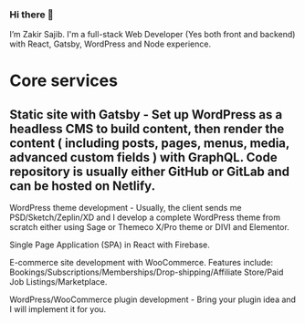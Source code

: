 ### Hi there 👋

I’m Zakir Sajib.
I'm a full-stack Web Developer (Yes both front and backend) with React, Gatsby, WordPress and Node experience.

# Core services #

## Static site with Gatsby - Set up WordPress as a headless CMS to build content, then render the content ( including posts, pages, menus, media, advanced custom fields ) with GraphQL. Code repository is usually either GitHub or GitLab and can be hosted on Netlify.

WordPress theme development - Usually, the client sends me PSD/Sketch/Zeplin/XD and I develop a complete WordPress theme from scratch either using Sage or Themeco X/Pro theme or DIVI and Elementor.

Single Page Application (SPA) in React with Firebase.

E-commerce site development with WooCommerce. Features include: Bookings/Subscriptions/Memberships/Drop-shipping/Affiliate Store/Paid Job Listings/Marketplace.

WordPress/WooCommerce plugin development - Bring your plugin idea and I will implement it for you.



<!--
**zakirsajib/zakirsajib** is a ✨ _special_ ✨ repository because its `README.md` (this file) appears on your GitHub profile.

Here are some ideas to get you started:

- 🔭 I’m currently working on ...
- 🌱 I’m currently learning ...
- 👯 I’m looking to collaborate on ...
- 🤔 I’m looking for help with ...
- 💬 Ask me about ...
- 📫 How to reach me: ...
- 😄 Pronouns: ...
- ⚡ Fun fact: ...
-->
